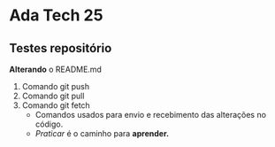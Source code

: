 # Ada Tech 25
## Testes repositório

**Alterando** o README.md

1. Comando git push
2. Comando git pull
3. Comando git fetch
    * Comandos usados para envio e recebimento das alterações no código.
    * _Praticar_ é o caminho para __aprender.__
